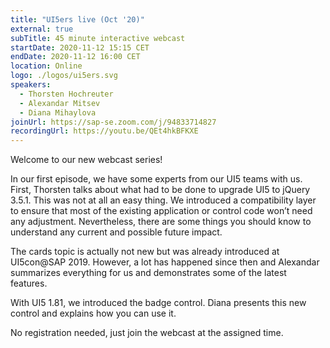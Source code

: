 ```yaml
---
title: "UI5ers live (Oct '20)"
external: true
subTitle: 45 minute interactive webcast
startDate: 2020-11-12 15:15 CET
endDate: 2020-11-12 16:00 CET
location: Online
logo: ./logos/ui5ers.svg
speakers:
  - Thorsten Hochreuter
  - Alexandar Mitsev
  - Diana Mihaylova
joinUrl: https://sap-se.zoom.com/j/94833714827
recordingUrl: https://youtu.be/QEt4hkBFKXE
---
```


Welcome to our new webcast series!

In our first episode, we have some experts from our UI5 teams with us. First, Thorsten talks about what had to be done to upgrade UI5 to jQuery 3.5.1. This was not at all an easy thing. We introduced a compatibility layer to ensure that most of the existing application or control code won’t need any adjustment. Nevertheless, there are some things you should know to understand any current and possible future impact.

The cards topic is actually not new but was already introduced at UI5con@SAP 2019. However, a lot has happened since then and Alexandar summarizes everything for us and demonstrates some of the latest features.

With UI5 1.81, we introduced the badge control. Diana presents this new control and explains how you can use it.

No registration needed, just join the webcast at the assigned time.